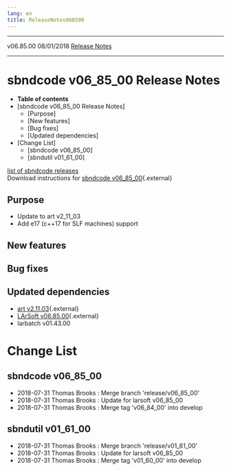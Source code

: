 ```yaml
---
lang: en
title: ReleaseNotes068500
---
```


  ----------- ------------ -- -- ------------------------------------------------------
  v06.85.00   08/01/2018         [Release Notes](ReleaseNotes068500.html)
  ----------- ------------ -- -- ------------------------------------------------------



sbndcode v06\_85\_00 Release Notes
======================================================================================

-   **Table of contents**
-   [sbndcode v06\_85\_00 Release
    Notes]
    -   [Purpose]
    -   [New features]
    -   [Bug fixes]
    -   [Updated dependencies]
-   [Change List]
    -   [sbndcode v06\_85\_00]
    -   [sbndutil v01\_61\_00]

[list of sbndcode
releases](List_of_SBND_code_releases.html)\
Download instructions for [sbndcode
v06\_85\_00](http://scisoft.fnal.gov/scisoft/bundles/sbnd/v06_85_00/sbndcode-v06_85_00.html){.external}



Purpose
----------------------------------

-   Update to art v2\_11\_03
-   Add e17 (c++17 for SLF machines) support



New features
--------------------------------------------



Bug fixes
--------------------------------------



Updated dependencies
------------------------------------------------------------

-   [art
    v2.11.03](https://cdcvs.fnal.gov/redmine/projects/art/wiki/Series_211){.external}
-   [LArSoft
    v06.85.00](https://cdcvs.fnal.gov/redmine/projects/larsoft/wiki/ReleaseNotes068500){.external}
-   larbatch v01.43.00



Change List
==========================================



sbndcode v06\_85\_00
----------------------------------------------------------

-   2018-07-31 Thomas Brooks : Merge branch \'release/v06\_85\_00\'
-   2018-07-31 Thomas Brooks : Update for larsoft v06\_85\_00
-   2018-07-31 Thomas Brooks : Merge tag \'v06\_84\_00\' into develop



sbndutil v01\_61\_00
----------------------------------------------------------

-   2018-07-31 Thomas Brooks : Merge branch \'release/v01\_61\_00\'
-   2018-07-31 Thomas Brooks : Update for larsoft v06\_85\_00
-   2018-07-31 Thomas Brooks : Merge tag \'v01\_60\_00\' into develop
